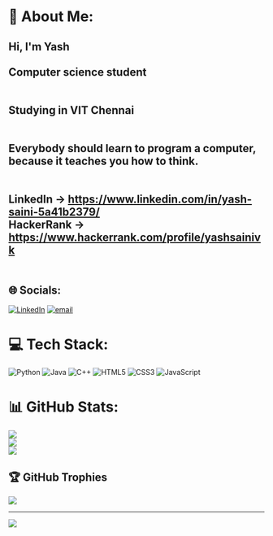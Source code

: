 # 💫 About Me:
## Hi, I'm Yash<br><br>Computer science student<br/><br><br>Studying in VIT Chennai<br/><br><br>Everybody should learn to program a computer, because it teaches you how to think.<br/><br><br>LinkedIn -> https://www.linkedin.com/in/yash-saini-5a41b2379/<br>HackerRank -> https://www.hackerrank.com/profile/yashsainivk<br><br>


## 🌐 Socials:
[![LinkedIn](https://img.shields.io/badge/LinkedIn-%230077B5.svg?logo=linkedin&logoColor=white)](https://linkedin.com/in/https://www.linkedin.com/in/yash-saini-5a41b2379/) [![email](https://img.shields.io/badge/Email-D14836?logo=gmail&logoColor=white)](mailto:imyash1358@gmail.com) 

# 💻 Tech Stack:
![Python](https://img.shields.io/badge/python-3670A0?style=for-the-badge&logo=python&logoColor=ffdd54) ![Java](https://img.shields.io/badge/java-%23ED8B00.svg?style=for-the-badge&logo=openjdk&logoColor=white) ![C++](https://img.shields.io/badge/c++-%2300599C.svg?style=for-the-badge&logo=c%2B%2B&logoColor=white) ![HTML5](https://img.shields.io/badge/html5-%23E34F26.svg?style=for-the-badge&logo=html5&logoColor=white) ![CSS3](https://img.shields.io/badge/css3-%231572B6.svg?style=for-the-badge&logo=css3&logoColor=white) ![JavaScript](https://img.shields.io/badge/javascript-%23323330.svg?style=for-the-badge&logo=javascript&logoColor=%23F7DF1E)
# 📊 GitHub Stats:
![](https://github-readme-stats.vercel.app/api?username=YashSainiVK&theme=dark&hide_border=true&include_all_commits=true&count_private=false)<br/>
![](https://nirzak-streak-stats.vercel.app/?user=YashSainiVK&theme=dark&hide_border=true)<br/>
![](https://github-readme-stats.vercel.app/api/top-langs/?username=YashSainiVK&theme=dark&hide_border=true&include_all_commits=true&count_private=false&layout=compact)

## 🏆 GitHub Trophies
![](https://github-profile-trophy.vercel.app/?username=YashSainiVK&theme=tokyonight&no-frame=false&no-bg=true&margin-w=4)

---
[![](https://visitcount.itsvg.in/api?id=YashSainiVK&icon=0&color=4)](https://visitcount.itsvg.in)


